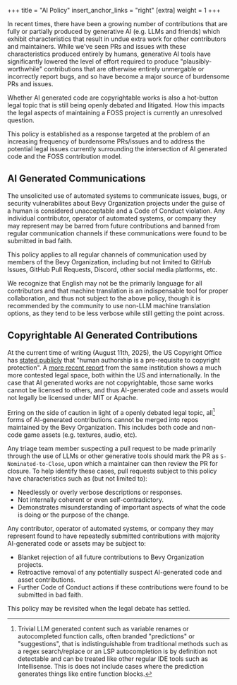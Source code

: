 +++
title = "AI Policy"
insert_anchor_links = "right"
[extra]
weight = 1
+++

In recent times, there have been a growing number of contributions that are fully or 
partially produced by generative AI (e.g. LLMs and friends) which exhibit 
characteristics that result in undue extra work for other contributors and maintainers. 
While we've seen PRs and issues with these characteristics produced entirely by 
humans, generative AI tools have significantly lowered the level of effort required to produce 
"plausibly-worthwhile" contributions that are otherwise entirely unmergable or
incorrectly report bugs, and so have become a major source of burdensome PRs and
issues.

Whether AI generated code are copyrightable works is also a hot-button legal topic that is 
still being openly debated and litigated. How this impacts the legal aspects of maintaining
a FOSS project is currently an unresolved question.

This policy is established as a response targeted at the problem of an 
increasing frequency of burdensome PRs/issues and to address the potential legal issues
currently surrounding the intersection of AI generated code and the FOSS contribution model.

## AI Generated Communications
The unsolicited use of automated systems to communicate issues, bugs, or security vulnerabilites
about Bevy Organization projects under the guise of a human is considered unacceptable
and a Code of Conduct violation. Any individual contributor, operator of automated systems,
or company they may represent may be barred from future contributions and banned from regular
communication channels if these communications were found to be submitted in bad faith.

This policy applies to all regular channels of communication used by members of the 
Bevy Organization, including but not limited to GitHub Issues, GitHub Pull Requests, Discord, 
other social media platforms, etc.

We recognize that English may not be the primarily language for all contributors and that 
machine translation is an indispensable tool for proper collaboration, and thus not subject to
the above policy, though it is recommended by the community to use non-LLM machine translation
options, as they tend to be less verbose while still getting the point across.

## Copyrightable AI Generated Contributions
At the current time of writing (August 11th, 2025), the US Copyright Office has
[stated publicly][us-copyright-office-response] that "human authorship is a
pre-requisite to copyright protection". A [more recent report][us-copyright-office-report] 
from the same institution shows a much more contested legal space, both within the US and 
internationally. In the case that AI generated works are not copyrightable, those same works 
cannot be licensed to others, and thus AI-generated code and assets would not legally be 
licensed under MIT or Apache.

Erring on the side of caution in light of a openly debated legal topic, 
all[^1] forms of AI-generated contributions cannot be merged into repos maintained 
by the Bevy Organization. This includes both code and non-code game assets (e.g. textures,
audio, etc).

Any triage team member suspecting a pull request to be made primarily through the use of 
LLMs or other generative tools should mark the PR as `S-Nominated-to-Close`, upon which a 
maintainer can then review the PR for closure. To help identify these cases, 
pull requests subject to this policy have characteristics such as (but not limited to): 

 * Needlessly or overly verbose descriptions or responses.
 * Not internally coherent or even self-contradictory.
 * Demonstrates misunderstanding of important aspects of what the code is doing 
   or the purpose of the change.

Any contributor, operator of automated systems, or company they may represent found to
have repeatedly submitted contributions with majority AI-generated code or assets may be 
subject to:

 * Blanket rejection of all future contributions to Bevy Organization projects.
 * Retroactive removal of any potentially suspect AI-generated code and asset contributions.
 * Further Code of Conduct actions if these contributions were found to be submitted in bad faith.

This policy may be revisited when the legal debate has settled.

[us-copyright-office-response]: https://www.copyright.gov/rulings-filings/review-board/docs/a-recent-entrance-to-paradise.pdf
[us-copyright-office-report]: https://www.copyright.gov/ai/Copyright-and-Artificial-Intelligence-Part-2-Copyrightability-Report.pdf

[^1]: Trivial LLM generated content such as variable renames or autocompleted function calls, often branded "predictions" or "suggestions", that is indistinguishable from traditional methods such as a regex search/replace or an LSP autocompletion is by definition not detectable and can be treated like other regular IDE tools such as Intellisense. 
This is does not include cases where the prediction generates things like entire function blocks. 